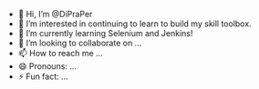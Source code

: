 - 👋 Hi, I’m @DiPraPer
- 👀 I’m interested in continuing to learn to build my skill toolbox.
- 🌱 I’m currently learning Selenium and Jenkins!
- 💞️ I’m looking to collaborate on ...
- 📫 How to reach me ...
- 😄 Pronouns: ...
- ⚡ Fun fact: ...

<!---
DiPraPer/DiPraPer is a ✨ special ✨ repository because its `README.md` (this file) appears on your GitHub profile.
You can click the Preview link to take a look at your changes.
--->
